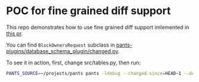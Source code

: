 # POC for fine grained diff support

This repo demonstrates how to use fine grained diff support imlemented in [this pr](https://github.com/pantsbuild/pants/pull/20531).

You can find `BlockOwnersRequest` subclass in [pants-plugins/database_schema_plugin/changed.py](./pants-plugins/database_schema_plugin/changed.py).

To see it in action, first, change src/tables.py, then run:
```bash
PANTS_SOURCE=~/projects/pants pants -ldebug --changed-since=HEAD~1 --dependents-closed dependents
```

